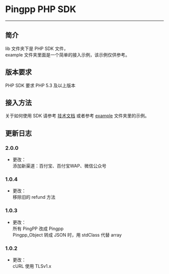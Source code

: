 Pingpp PHP SDK
=================

****

## 简介

lib 文件夹下是 PHP SDK 文件，<br>
example 文件夹里面是一个简单的接入示例，该示例仅供参考。

## 版本要求

PHP SDK 要求 PHP 5.3 及以上版本

## 接入方法

关于如何使用 SDK 请参考 [技术文档](https://pingxx.com/document) 或者参考 [example](https://github.com/PingPlusPlus/pingpp-sdk/tree/master/pingpp-php/example) 文件夹里的示例。

## 更新日志

### 2.0.0
* 更改：<br>
添加新渠道：百付宝、百付宝WAP、微信公众号

### 1.0.4
* 更改：<br>
移除旧的 refund 方法

### 1.0.3
* 更改：<br>
所有 PingPP 改成 Pingpp<br>
Pingpp_Object 转成 JSON 时，用 stdClass 代替 array

### 1.0.2
* 更改：<br>
cURL 使用 TLSv1.x




